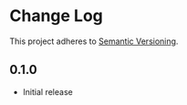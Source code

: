 # Change Log
This project adheres to [Semantic Versioning](http://semver.org/).

## 0.1.0
* Initial release
